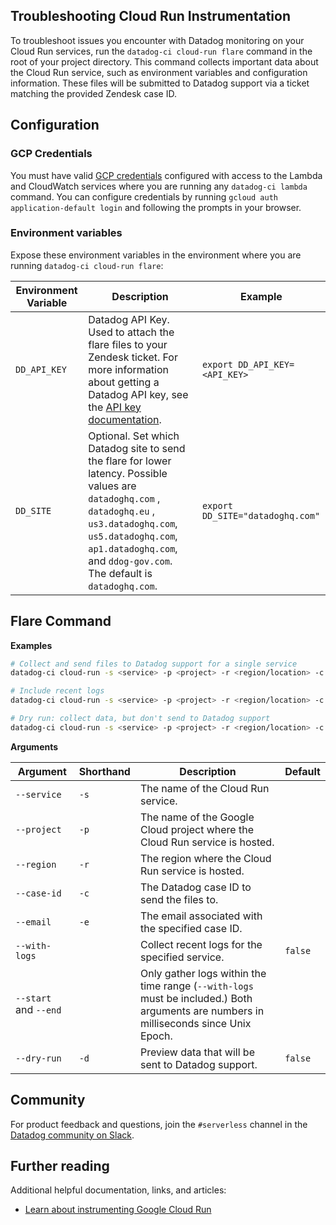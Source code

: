 ## Troubleshooting Cloud Run Instrumentation

To troubleshoot issues you encounter with Datadog monitoring on your Cloud Run services, run the `datadog-ci cloud-run flare` command in the root of your project directory. This command collects important data about the Cloud Run service, such as environment variables and configuration information. These files will be submitted to Datadog support via a ticket matching the provided Zendesk case ID.

## Configuration

### GCP Credentials

You must have valid [GCP credentials][1] configured with access to the Lambda and CloudWatch services where you are running any `datadog-ci lambda` command. You can configure credentials by running `gcloud auth application-default login` and following the prompts in your browser. 

### Environment variables

Expose these environment variables in the environment where you are running `datadog-ci cloud-run flare`:

| Environment Variable | Description                                                                                                                                                                                                                                      | Example                          |
| -------------------- | ------------------------------------------------------------------------------------------------------------------------------------------------------------------------------------------------------------------------------------------------ | -------------------------------- |
| `DD_API_KEY`         | Datadog API Key. Used to attach the flare files to your Zendesk ticket. For more information about getting a Datadog API key, see the [API key documentation][2].                                                                                | `export DD_API_KEY=<API_KEY>`    |
| `DD_SITE`            | Optional. Set which Datadog site to send the flare for lower latency. Possible values are  `datadoghq.com` , `datadoghq.eu` , `us3.datadoghq.com`, `us5.datadoghq.com`, `ap1.datadoghq.com`, and `ddog-gov.com`. The default is `datadoghq.com`. | `export DD_SITE="datadoghq.com"` |

## Flare Command

**Examples**
```bash
# Collect and send files to Datadog support for a single service
datadog-ci cloud-run -s <service> -p <project> -r <region/location> -c <case-id> -e <email-on-case-id>

# Include recent logs
datadog-ci cloud-run -s <service> -p <project> -r <region/location> -c <case-id> -e <email-on-case-id> --with-logs

# Dry run: collect data, but don't send to Datadog support
datadog-ci cloud-run -s <service> -p <project> -r <region/location> -c <case-id> -e <email-on-case-id> --with-logs --dry-run
```

**Arguments**

| Argument              | Shorthand | Description                                                                                                                           | Default |
| --------------------- | --------- | ------------------------------------------------------------------------------------------------------------------------------------- | ------- |
| `--service`           | `-s`      | The name of the Cloud Run service.                                                                                                    |         |
| `--project`           | `-p`      | The name of the Google Cloud project where the Cloud Run service is hosted.                                                           |         |
| `--region`            | `-r`      | The region where the Cloud Run service is hosted.                                                                                     |         |
| `--case-id`           | `-c`      | The Datadog case ID to send the files to.                                                                                             |         |
| `--email`             | `-e`      | The email associated with the specified case ID.                                                                                      |         |
| `--with-logs`         |           | Collect recent logs for the specified service.                                                                                        | `false` |
| `--start` and `--end` |           | Only gather logs within the time range (`--with-logs` must be included.) Both arguments are numbers in milliseconds since Unix Epoch. |         |
| `--dry-run`           | `-d`      | Preview data that will be sent to Datadog support.                                                                                    | `false` |

## Community

For product feedback and questions, join the `#serverless` channel in the [Datadog community on Slack](https://chat.datadoghq.com/).

[1]: https://cloud.google.com/sdk/gcloud/reference/auth/login
[2]: https://docs.datadoghq.com/account_management/api-app-keys/#api-keys

## Further reading

Additional helpful documentation, links, and articles:

- [Learn about instrumenting Google Cloud Run][1]

[1]: https://docs.datadoghq.com/serverless/google_cloud_run
